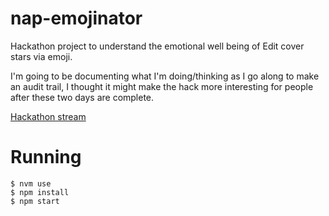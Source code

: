 # nap-emojinator
Hackathon project to understand the emotional well being of Edit cover stars via emoji.

I'm going to be documenting what I'm doing/thinking as I go along to make an audit trail, I thought it might make the hack more interesting for people after these two days are complete.

[Hackathon stream](/hackathon-stream/README.md)

# Running

```
$ nvm use
$ npm install
$ npm start
```
